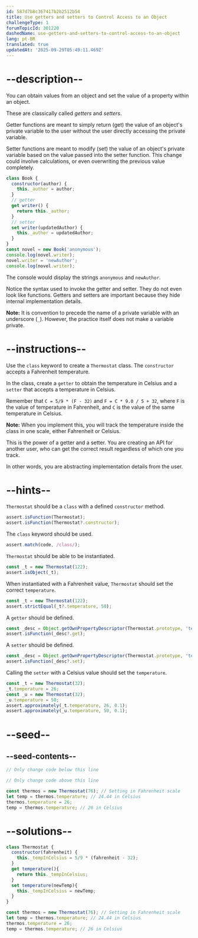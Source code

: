 ```yaml
---
id: 587d7b8c367417b2b2512b54
title: Use getters and setters to Control Access to an Object
challengeType: 1
forumTopicId: 301220
dashedName: use-getters-and-setters-to-control-access-to-an-object
lang: pt-BR
translated: true
updatedAt: '2025-09-29T05:49:11.469Z'
---
```


# --description--

You can obtain values from an object and set the value of a property within an object.

These are classically called <dfn>getters</dfn> and <dfn>setters</dfn>.

Getter functions are meant to simply return (get) the value of an object's private variable to the user without the user directly accessing the private variable.

Setter functions are meant to modify (set) the value of an object's private variable based on the value passed into the setter function. This change could involve calculations, or even overwriting the previous value completely.  

```js
class Book {
  constructor(author) {
    this._author = author;
  }
  // getter
  get writer() {
    return this._author;
  }
  // setter
  set writer(updatedAuthor) {
    this._author = updatedAuthor;
  }
}
const novel = new Book('anonymous');
console.log(novel.writer);
novel.writer = 'newAuthor';
console.log(novel.writer);
```

The console would display the strings `anonymous` and `newAuthor`.

Notice the syntax used to invoke the getter and setter. They do not even look like functions. Getters and setters are important because they hide internal implementation details.

**Note:** It is convention to precede the name of a private variable with an underscore (`_`). However, the practice itself does not make a variable private.

# --instructions--

Use the `class` keyword to create a `Thermostat` class. The `constructor` accepts a Fahrenheit temperature.

In the class, create a `getter` to obtain the temperature in Celsius and a `setter` that accepts a temperature in Celsius.

Remember that `C = 5/9 * (F - 32)` and `F = C * 9.0 / 5 + 32`, where `F` is the value of temperature in Fahrenheit, and `C` is the value of the same temperature in Celsius.

**Note:** When you implement this, you will track the temperature inside the class in one scale, either Fahrenheit or Celsius.

This is the power of a getter and a setter. You are creating an API for another user, who can get the correct result regardless of which one you track.

In other words, you are abstracting implementation details from the user.

# --hints--

`Thermostat` should be a `class` with a defined `constructor` method.

```js
assert.isFunction(Thermostat);
assert.isFunction(Thermostat?.constructor);
```

The `class` keyword should be used.

```js
assert.match(code, /class/);
```

`Thermostat` should be able to be instantiated.

```js
const _t = new Thermostat(122);
assert.isObject(_t);
```

When instantiated with a Fahrenheit value, `Thermostat` should set the correct `temperature`.

```js
const _t = new Thermostat(122);
assert.strictEqual(_t?.temperature, 50);
```

A `getter` should be defined.

```js
const _desc = Object.getOwnPropertyDescriptor(Thermostat.prototype, 'temperature');
assert.isFunction(_desc?.get);
```

A `setter` should be defined.

```js
const _desc = Object.getOwnPropertyDescriptor(Thermostat.prototype, 'temperature');
assert.isFunction(_desc?.set);
```

Calling the `setter` with a Celsius value should set the `temperature`.

```js
const _t = new Thermostat(32);
_t.temperature = 26;
const _u = new Thermostat(32);
_u.temperature = 50;
assert.approximately(_t.temperature, 26, 0.1);
assert.approximately(_u.temperature, 50, 0.1);
```

# --seed--

## --seed-contents--

```js
// Only change code below this line

// Only change code above this line

const thermos = new Thermostat(76); // Setting in Fahrenheit scale
let temp = thermos.temperature; // 24.44 in Celsius
thermos.temperature = 26;
temp = thermos.temperature; // 26 in Celsius
```

# --solutions--

```js
class Thermostat {
  constructor(fahrenheit) {
    this._tempInCelsius = 5/9 * (fahrenheit - 32);
  }
  get temperature(){
    return this._tempInCelsius;
  }
  set temperature(newTemp){
    this._tempInCelsius = newTemp;
  }
}

const thermos = new Thermostat(76); // Setting in Fahrenheit scale
let temp = thermos.temperature; // 24.44 in Celsius
thermos.temperature = 26;
temp = thermos.temperature; // 26 in Celsius
```
